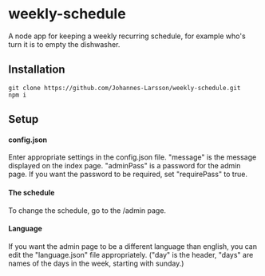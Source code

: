 # weekly-schedule
A node app for keeping a weekly recurring schedule, for example who's turn it is to empty the dishwasher.

## Installation
    git clone https://github.com/Johannes-Larsson/weekly-schedule.git
    npm i

## Setup
#### config.json
Enter appropriate settings in the config.json file. "message" is the message displayed on the index page. "adminPass" is a password for the admin page. If you want the password to be required, set "requirePass" to true.

#### The schedule
To change the schedule, go to the /admin page.

#### Language
If you want the admin page to be a different language than english, you can edit the "language.json" file appropriately. ("day" is the header, "days" are names of the days in the week, starting with sunday.)
